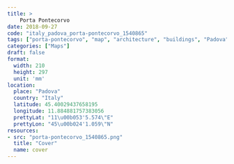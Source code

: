 ```yaml
---
title: > 
    Porta Pontecorvo
date: 2018-09-27
code: "italy_padova_porta-pontecorvo_1540865"
tags: ["porta-pontecorvo", "map", "architecture", "buildings", "Padova", "Italy"]
categories: ["Maps"]
draft: false
format:
  width: 210
  height: 297
  unit: 'mm'
location:
  place: "Padova"
  country: "Italy"
  latitude: 45.40029437658195
  longitude: 11.884881757383056
  prettyLat: "11\u00b053'5.574\"E"
  prettyLon: "45\u00b024'1.059\"N"
resources:
- src: "porta-pontecorvo_1540865.png"
  title: "Cover"
  name: cover
---
```

